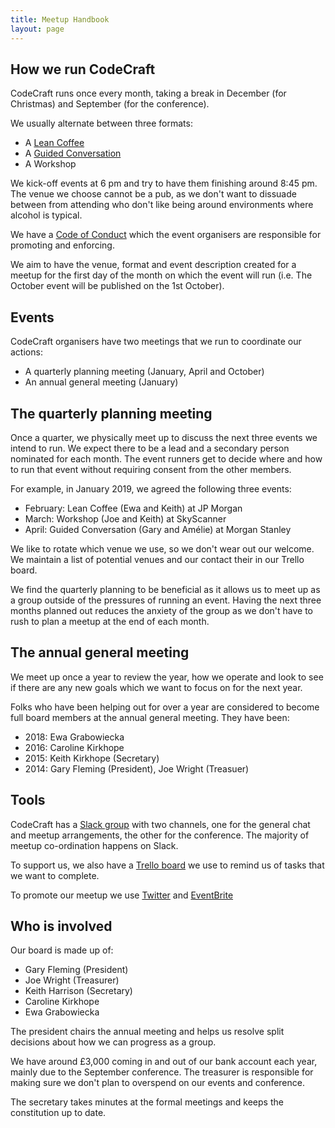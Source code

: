 ```yaml
---
title: Meetup Handbook
layout: page
---
```


## How we run CodeCraft

CodeCraft runs once every month, taking a break in December (for Christmas) and September (for the conference).

We usually alternate between three formats:

 * A [Lean Coffee](http://leancoffee.org/)
 * A [Guided Conversation](https://guidedconversations.org/)
 * A Workshop

We kick-off events at 6 pm and try to have them finishing around 8:45 pm. The venue we choose cannot be a pub, as we don't want to dissuade between from attending who don't like being around environments where alcohol is typical.

We have a [Code of Conduct](code-of-conduct) which the event organisers are responsible for promoting and enforcing.

We aim to have the venue, format and event description created for a meetup for the first day of the month on which the event will run (i.e. The October event will be published on the 1st October).

## Events

CodeCraft organisers have two meetings that we run to coordinate our actions:

* A quarterly planning meeting (January, April and October)
* An annual general meeting (January)

## The quarterly planning meeting

Once a quarter, we physically meet up to discuss the next three events we intend to run. We expect there to be a lead and a secondary person nominated for each month. The event runners get to decide where and how to run that event without requiring consent from the other members.

For example, in January 2019, we agreed the following three events:

* February: Lean Coffee (Ewa and Keith) at JP Morgan
* March: Workshop (Joe and Keith) at SkyScanner
* April: Guided Conversation (Gary and Amélie) at Morgan Stanley

We like to rotate which venue we use, so we don't wear out our welcome. We maintain a list of potential venues and our contact their in our Trello board.

We find the quarterly planning to be beneficial as it allows us to meet up as a group outside of the pressures of running an event. Having the next three months planned out reduces the anxiety of the group as we don't have to rush to plan a meetup at the end of each month.

## The annual general meeting

We meet up once a year to review the year, how we operate and look to see if there are any new goals which we want to focus on for the next year.

Folks who have been helping out for over a year are considered to become full board members at the annual general meeting. They have been:

* 2018: Ewa Grabowiecka
* 2016: Caroline Kirkhope
* 2015: Keith Kirkhope (Secretary)
* 2014: Gary Fleming (President), Joe Wright (Treasuer)

## Tools

CodeCraft has a [Slack group](http://mgdm.slack.com) with two channels, one for the general chat and meetup arrangements, the other for the conference. The majority of meetup co-ordination happens on Slack.

To support us, we also have a [Trello board](https://trello.com/b/5nKBgqdU/thingstodo) we use to remind us of tasks that we want to complete.

To promote our meetup we use [Twitter](https://twitter.com/codecraftuk) and [EventBrite](https://www.eventbrite.com/o/codecraft-17411376408)

## Who is involved

Our board is made up of:

 * Gary Fleming (President)
 * Joe Wright (Treasurer)
 * Keith Harrison (Secretary)
 * Caroline Kirkhope
 * Ewa Grabowiecka

The president chairs the annual meeting and helps us resolve split decisions about how we can progress as a group.

We have around £3,000 coming in and out of our bank account each year, mainly due to the September conference. The treasurer is responsible for making sure we don't plan to overspend on our events and conference.

The secretary takes minutes at the formal meetings and keeps the constitution up to date.
